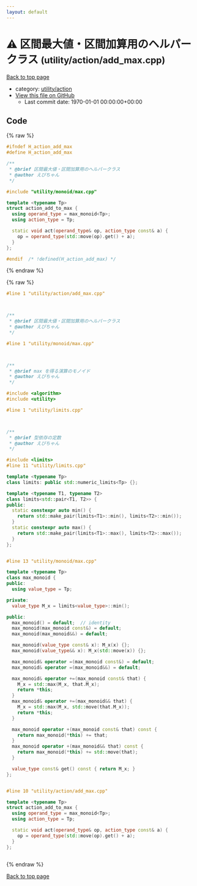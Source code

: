 ```yaml
---
layout: default
---
```


<!-- mathjax config similar to math.stackexchange -->
<script type="text/javascript" async
  src="https://cdnjs.cloudflare.com/ajax/libs/mathjax/2.7.5/MathJax.js?config=TeX-MML-AM_CHTML">
</script>
<script type="text/x-mathjax-config">
  MathJax.Hub.Config({
    TeX: { equationNumbers: { autoNumber: "AMS" }},
    tex2jax: {
      inlineMath: [ ['$','$'] ],
      processEscapes: true
    },
    "HTML-CSS": { matchFontHeight: false },
    displayAlign: "left",
    displayIndent: "2em"
  });
</script>

<script type="text/javascript" src="https://cdnjs.cloudflare.com/ajax/libs/jquery/3.4.1/jquery.min.js"></script>
<script src="https://cdn.jsdelivr.net/npm/jquery-balloon-js@1.1.2/jquery.balloon.min.js" integrity="sha256-ZEYs9VrgAeNuPvs15E39OsyOJaIkXEEt10fzxJ20+2I=" crossorigin="anonymous"></script>
<script type="text/javascript" src="../../../assets/js/copy-button.js"></script>
<link rel="stylesheet" href="../../../assets/css/copy-button.css" />


# :warning: 区間最大値・区間加算用のヘルパークラス <small>(utility/action/add_max.cpp)</small>

<a href="../../../index.html">Back to top page</a>

* category: <a href="../../../index.html#f9ed6bc15c58239d0b090799c8486b17">utility/action</a>
* <a href="{{ site.github.repository_url }}/blob/master/utility/action/add_max.cpp">View this file on GitHub</a>
    - Last commit date: 1970-01-01 00:00:00+00:00




## Code

<a id="unbundled"></a>
{% raw %}
```cpp
#ifndef H_action_add_max
#define H_action_add_max

/**
 * @brief 区間最大値・区間加算用のヘルパークラス
 * @author えびちゃん
 */

#include "utility/monoid/max.cpp"

template <typename Tp>
struct action_add_to_max {
  using operand_type = max_monoid<Tp>;
  using action_type = Tp;

  static void act(operand_type& op, action_type const& a) {
    op = operand_type(std::move(op).get() + a);
  }
};

#endif  /* !defined(H_action_add_max) */

```
{% endraw %}

<a id="bundled"></a>
{% raw %}
```cpp
#line 1 "utility/action/add_max.cpp"



/**
 * @brief 区間最大値・区間加算用のヘルパークラス
 * @author えびちゃん
 */

#line 1 "utility/monoid/max.cpp"



/**
 * @brief max を得る演算のモノイド
 * @author えびちゃん
 */

#include <algorithm>
#include <utility>

#line 1 "utility/limits.cpp"



/**
 * @brief 型依存の定数
 * @author えびちゃん
 */

#include <limits>
#line 11 "utility/limits.cpp"

template <typename Tp>
class limits: public std::numeric_limits<Tp> {};

template <typename T1, typename T2>
class limits<std::pair<T1, T2>> {
public:
  static constexpr auto min() {
    return std::make_pair(limits<T1>::min(), limits<T2>::min());
  }
  static constexpr auto max() {
    return std::make_pair(limits<T1>::max(), limits<T2>::max());
  }
};


#line 13 "utility/monoid/max.cpp"

template <typename Tp>
class max_monoid {
public:
  using value_type = Tp;

private:
  value_type M_x = limits<value_type>::min();

public:
  max_monoid() = default;  // identity
  max_monoid(max_monoid const&) = default;
  max_monoid(max_monoid&&) = default;

  max_monoid(value_type const& x): M_x(x) {};
  max_monoid(value_type&& x): M_x(std::move(x)) {};

  max_monoid& operator =(max_monoid const&) = default;
  max_monoid& operator =(max_monoid&&) = default;

  max_monoid& operator +=(max_monoid const& that) {
    M_x = std::max(M_x, that.M_x);
    return *this;
  }
  max_monoid& operator +=(max_monoid&& that) {
    M_x = std::max(M_x, std::move(that.M_x));
    return *this;
  }

  max_monoid operator +(max_monoid const& that) const {
    return max_monoid(*this) += that;
  }
  max_monoid operator +(max_monoid&& that) const {
    return max_monoid(*this) += std::move(that);
  }

  value_type const& get() const { return M_x; }
};


#line 10 "utility/action/add_max.cpp"

template <typename Tp>
struct action_add_to_max {
  using operand_type = max_monoid<Tp>;
  using action_type = Tp;

  static void act(operand_type& op, action_type const& a) {
    op = operand_type(std::move(op).get() + a);
  }
};



```
{% endraw %}

<a href="../../../index.html">Back to top page</a>


